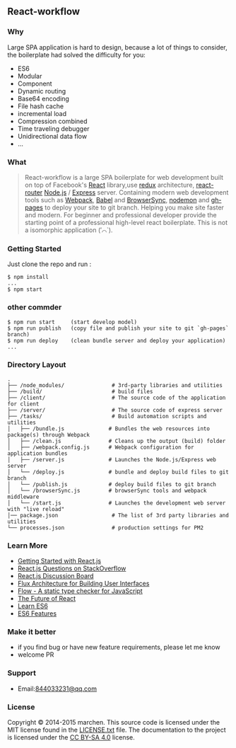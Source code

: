 ## React-workflow

### Why
  Large SPA application is hard to design, because a lot of things to consider, the boilerplate had solved the difficulty for you:
  * ES6
  * Modular
  * Component
  * Dynamic routing
  * Base64 encoding
  * File hash cache
  * incremental load
  * Compression combined
  * Time traveling debugger
  * Unidirectional data flow
  * ...


### What
> React-workflow is a large SPA
> boilerplate for web development built on top of Facebook's
> [React](https://facebook.github.io/react/) library,use
> [redux](https://github.com/rackt/redux) architecture,
> [react-router]()
> [Node.js](https://nodejs.org/) / [Express](http://expressjs.com/) server.
> Containing modern web development tools such as [Webpack](http://webpack.github.io/),
> [Babel](http://babeljs.io/) and [BrowserSync](http://www.browsersync.io/),
> [nodemon](https://github.com/remy/nodemon) and
> [gh-pages](https://github.com/tschaub/gh-pages) to deploy your site to git branch.
> Helping you make site faster and modern. 
> For beginner and professional developer provide the starting point of a professional high-level react boilerplate.
> This is not a isomorphic application (′⌒`).

### Getting Started

Just clone the repo and run :
```shell
$ npm install
...
$ npm start
```

### other commder

```shell
$ npm run start     (start develop model)
$ npm run publish   (copy file and publish your site to git `gh-pages` branch)
$ npm run deploy    (clean bundle server and deploy your application)
...
```


### Directory Layout

```
.
├── /node_modules/               # 3rd-party libraries and utilities
├── /build/                      # build files
├── /client/                     # The source code of the application for client
├── /server/                     # The source code of express server
├── /tasks/                      # Build automation scripts and utilities
│   ├── /bundle.js              # Bundles the web resources into package(s) through Webpack
│   ├── /clean.js               # Cleans up the output (build) folder
│   ├── /webpack.config.js      # Webpack configuration for application bundles
│   ├── /server.js              # Launches the Node.js/Express web server
│   └── /deploy.js              # bundle and deploy build files to git branch
│   └── /publish.js             # deploy build files to git branch
│   └── /browserSync.js         # browserSync tools and webpack middleware
│   └── /start.js               # Launches the development web server with "live reload"
│── package.json                 # The list of 3rd party libraries and utilities
└── processes.json               # production settings for PM2
```


### Learn More

  * [Getting Started with React.js](http://facebook.github.io/react/)
  * [React.js Questions on StackOverflow](http://stackoverflow.com/questions/tagged/reactjs)
  * [React.js Discussion Board](https://discuss.reactjs.org/)
  * [Flux Architecture for Building User Interfaces](http://facebook.github.io/flux/)
  * [Flow - A static type checker for JavaScript](http://flowtype.org/)
  * [The Future of React](https://github.com/reactjs/react-future)
  * [Learn ES6](https://babeljs.io/docs/learn-es6/)
  * [ES6 Features](https://github.com/lukehoban/es6features#readme)

### Make it better
  * if you find bug or have new feature requirements, please let me know
  * welcome PR

### Support

  * Email:844033231@qq.com

### License

Copyright © 2014-2015 marchen. This source code is licensed under the MIT
license found in the [LICENSE.txt](https://github.com/chen844033231/react-workflow/blob/master/LICENSE.txt)
file. The documentation to the project is licensed under the
[CC BY-SA 4.0](http://creativecommons.org/licenses/by-sa/4.0/) license.
